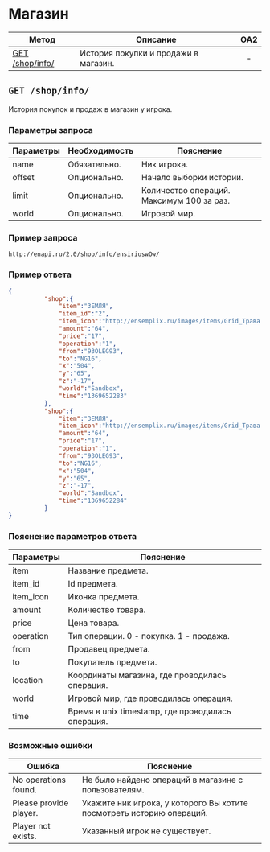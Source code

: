 Магазин
==========
| Метод | Описание | OA2 |
| ----- | -------- |:---:|
| [GET /shop/info/](shop.md#get-shopinfo) | История покупки и продажи в магазин. | - |

## ``` GET /shop/info/ ``` 
История покупок и продаж в магазин у игрока. 
### Параметры запроса
| Параметры | Необходимость | Пояснение |
| --------- | ------------- | --------- |
| name      | Обязательно.  | Ник игрока. |
| offset    | Опционально.  | Начало выборки истории. |
| limit     | Опционально.  | Количество операций. Максимум 100 за раз. |
| world     | Опционально.  | Игровой мир. |

### Пример запроса
``` 
http://enapi.ru/2.0/shop/info/ensiriuswOw/
```
### Пример ответа 
```json 
{
          "shop":{
              "item":"ЗЕМЛЯ",
              "item_id":"2",
              "item_icon":"http://ensemplix.ru/images/items/Grid_Трава.png",
              "amount":"64",
              "price":"17",
              "operation":"1",
              "from":"93OLEG93",
              "to":"NG16",
              "x":"504",
              "y":"65",
              "z":"-17",
              "world":"Sandbox",
              "time":"1369652283"
          },
          "shop":{
              "item":"ЗЕМЛЯ",
              "item_icon":"http://ensemplix.ru/images/items/Grid_Трава.png",
              "amount":"64",
              "price":"17",
              "operation":"1",
              "from":"93OLEG93",
              "to":"NG16",
              "x":"504",
              "y":"65",
              "z":"-17",
              "world":"Sandbox",
              "time":"1369652284"
          }   
}
```
### Пояснение параметров ответа
| Параметры | Пояснение |
| --------- | --------- |
| item      | Название предмета. |
| item_id   | Id предмета. |
| item_icon | Иконка предмета. |
| amount    | Количество товара. |
| price     | Цена товара. |
| operation | Тип операции. 0 - покупка. 1 - продажа. |
| from      | Продавец предмета. |
| to        | Покупатель предмета. |
| location  | Координаты магазина, где проводилась операция. |
| world     | Игровой мир, где проводилась операция. |
| time      | Время в unix timestamp, где проводилась операция. |

### Возможные ошибки
| Ошибка | Пояснение |
| ------ | --------- |
| No operations found. | Не было найдено операций в магазине с пользователям. |
| Please provide player. | Укажите ник игрока, у которого Вы хотите посмотреть историю операций. |
| Player not exists. | Указанный игрок не существует. |












